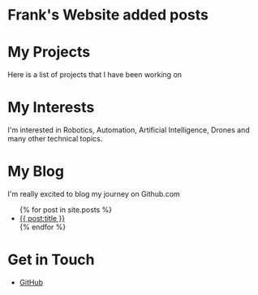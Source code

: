 # Frank's Website added posts
# My Projects
Here is a list of projects that I have been working on
# My Interests
I'm interested in Robotics, Automation, Artificial Intelligence, Drones and many
other technical topics.
# My Blog
I'm really excited to blog my journey on Github.com
<ul>
  {% for post in site.posts %}
    <li>
      <a href="{{ post.url }}">{{ post:title }}</a>
    </li>
  {% endfor %}
</ul>

# Get in Touch
<ul>
  <li>
    <a href="https://github.com/{{ site.github_username}}">GitHub</a>
  </li>
</ul>
